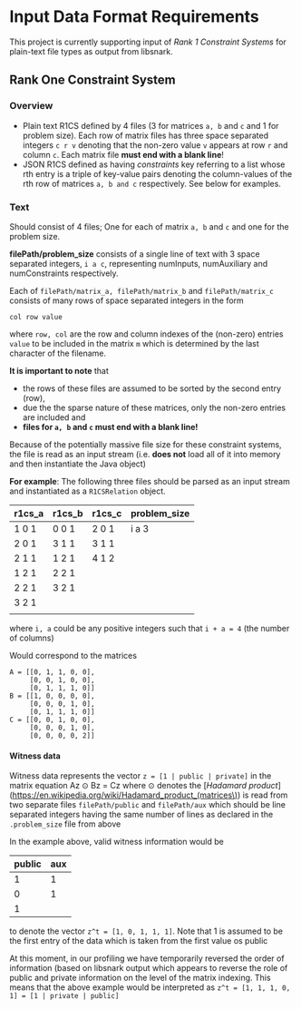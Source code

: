 # Input Data Format Requirements

This project is currently supporting input of *Rank 1 Constraint Systems* for plain-text file types as output from libsnark.

## Rank One Constraint System

### Overview 

- Plain text R1CS defined by 4 files (3 for matrices `a, b` and `c` and 1 for problem size). Each row of matrix files has three space separated integers `c r v` denoting that the non-zero value `v` appears at row `r` and column `c`. Each matrix file **must end with a blank line**!
- JSON R1CS defined as having *constraints* key referring to a list whose rth entry is a triple of key-value pairs denoting the column-values of the rth row of matrices `a, b and c` respectively. See below for examples.
   
### Text

Should consist of 4 files; One for each of matrix `a, b` and `c` and one for the problem size.

**filePath/problem_size** consists of a single line of text with 3 space separated integers, `i a c`, representing numInputs, numAuxiliary and numConstraints respectively.

Each of `filePath/matrix_a, filePath/matrix_b` and `filePath/matrix_c` consists of many rows of space separated integers in the form 
 
 ```
 col row value
 ```
 where `row, col` are the row and column indexes of the (non-zero) entries `value` to be included in the matrix `m` which is determined by the last character of the filename.
 
 **It is important to note** that 
 
 - the rows of these files are assumed to be sorted by the second entry (row),
 - due the the sparse nature of these matrices, only the non-zero entries are included and
 - **files for `a, b` and `c` must end with a blank line!**
 
 Because of the potentially massive file size for these constraint systems, the file is read as an input stream (i.e. **does not** load all of it into memory and then instantiate the Java object)
 
 **For example**: The following three files should be parsed as an input stream and instantiated as a `R1CSRelation` object.
 
 |**r1cs_a** | **r1cs_b**| **r1cs_c** | **problem_size** |
 |-----------|-----------|------------|------------------|
 | 1 0 1     | 0 0 1     | 2 0 1      | i a 3            |
 | 2 0 1     | 3 1 1     | 3 1 1      |                  |
 | 2 1 1     | 1 2 1     | 4 1 2      |                  |
 | 1 2 1     | 2 2 1     |            |                  |
 | 2 2 1     | 3 2 1     |            |                  |
 | 3 2 1     |           |            |                  |
 |           |           |            |                  |
 
 where `i, a` could be any positive integers such that `i + a = 4` (the number of columns)
 
 Would correspond to the matrices
 
 ```
 A = [[0, 1, 1, 0, 0], 
      [0, 0, 1, 0, 0], 
      [0, 1, 1, 1, 0]]
 B = [[1, 0, 0, 0, 0], 
      [0, 0, 0, 1, 0], 
      [0, 1, 1, 1, 0]]
 C = [[0, 0, 1, 0, 0], 
      [0, 0, 0, 1, 0], 
      [0, 0, 0, 0, 2]]
 ```
 
 #### Witness data

Witness data represents the vector `z = [1 | public | private]` in the matrix equation Az &#8857; Bz = Cz where &#8857; denotes the  [*Hadamard product*](https://en.wikipedia.org/wiki/Hadamard_product_(matrices\))
is read from two separate files `filePath/public` and `filePath/aux` which should be line separated integers having the same number of lines as declared in the `.problem_size` file from above

In the example above, valid witness information would be

|**public**|**aux**|
|----------|-------|
| 1        |  1    |
| 0        |  1    |
| 1        |       |

to denote the vector `z^t = [1, 0, 1, 1, 1]`. Note that 1 is assumed to be the first entry of the data which is taken from the first value os public

At this moment, in our profiling we have temporarily reversed the order of information (based on libsnark output which appears to reverse the role of public and private information on the level of the matrix indexing. 
This means that the above example would be interpreted as `z^t = [1, 1, 1, 0, 1] = [1 | private | public]`


